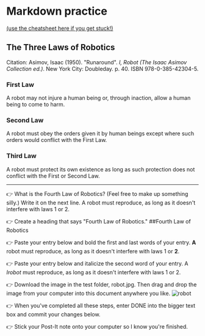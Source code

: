 # Markdown practice 

[(use the cheatsheet here if you get stuck!)](https://www.markdownguide.org/cheat-sheet/)

## The Three Laws of Robotics
Citation: Asimov, Isaac (1950). "Runaround". *I, Robot (The Isaac Asimov Collection ed.)*. New York City: Doubleday. p. 40. ISBN 978-0-385-42304-5.

### First Law
A robot may not injure a human being or, through inaction, allow a human being to come to harm.

### Second Law
A robot must obey the orders given it by human beings except where such orders would conflict with the First Law.

### Third Law
A robot must protect its own existence as long as such protection does not conflict with the First or Second Law.

___

👉 What is the Fourth Law of Robotics? (Feel free to make up something silly.) Write it on the next line.
A robot must reproduce, as long as it doesn't interfere with laws 1 or 2.

👉 Create a heading that says "Fourth Law of Robotics."
##Fourth Law of Robotics

👉 Paste your entry below and bold the first and last words of your entry.
**A** robot must reproduce, as long as it doesn't interfere with laws 1 or **2**.

👉 Paste your entry below and italicize the second word of your entry.
A *Irobot* must reproduce, as long as it doesn't interfere with laws 1 or 2.

👉 Download the image in the test folder, robot.jpg. Then drag and drop the image from your computer into this document anywhere you like.
![robot](https://user-images.githubusercontent.com/111812333/189771666-1b18729c-104d-426b-91ca-96889cd827ea.jpg)


👉 When you've completed all these steps, enter DONE into the bigger text box and commit your changes below.

👉 Stick your Post-It note onto your computer so I know you're finished.
